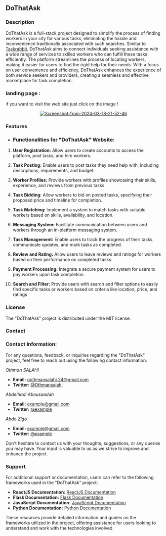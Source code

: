 
## DoThatAsk

### Description

DoThatAsk is a full-stack project designed to simplify the process of finding workers in your city for various tasks, eliminating the hassle and inconvenience traditionally associated with such searches. Similar to [Taskrabbit](https://taskrabbit.com), DoThatAsk aims to connect individuals seeking assistance with a wide range of services to skilled workers who can fulfill these tasks efficiently. The platform streamlines the process of locating workers, making it easier for users to find the right help for their needs. With a focus on user convenience and efficiency, DoThatAsk enhances the experience of both service seekers and providers, creating a seamless and effective marketplace for task completion.

### landing page :
if you want to visit the web site just click on the image !
<div align="center">
  <a href="https://dothatask-zotv.vercel.app/"><img src="https://i.ibb.co/zH17vrn/Screenshot-from-2024-03-18-21-52-46.png" alt="Screenshot-from-2024-03-18-21-52-46" border="0"></a>
</div>

### Features
- ### Functionalities for "DoThatAsk" Website:

1. **User Registration:** Allow users to create accounts to access the platform, post tasks, and hire workers.

2. **Task Posting:** Enable users to post tasks they need help with, including descriptions, requirements, and budget.

3. **Worker Profiles:** Provide workers with profiles showcasing their skills, experience, and reviews from previous tasks.

4. **Task Bidding:** Allow workers to bid on posted tasks, specifying their proposed price and timeline for completion.

5. **Task Matching:** Implement a system to match tasks with suitable workers based on skills, availability, and location.

6. **Messaging System:** Facilitate communication between users and workers through an in-platform messaging system.

7. **Task Management:** Enable users to track the progress of their tasks, communicate updates, and mark tasks as completed.

8. **Review and Rating:** Allow users to leave reviews and ratings for workers based on their performance on completed tasks.

9. **Payment Processing:** Integrate a secure payment system for users to pay workers upon task completion.

10. **Search and Filter:** Provide users with search and filter options to easily find specific tasks or workers based on criteria like location, price, and ratings

### License

The "DoThatAsk" project is distributed under the MIT license.

### Contact
### Contact Information:

For any questions, feedback, or inquiries regarding the "DoThatAsk" project, feel free to reach out using the following contact information:

*Othman SALAHI*
- **Email:** oothmansalahi.24@gmail.com
- **Twitter:** [@Othmansalahi](https://twitter.com/Othmansalahi)
  
*Abdelhadi Abousaadah*
- **Email:** example@gmail.com
- **Twitter:** [@example](https://twitter.com/example)
  
*Abdo Zigo*
- **Email:** example@gmail.com
- **Twitter:** [@example](https://twitter.com/example)

Don't hesitate to contact us with your thoughts, suggestions, or any queries you may have. Your input is valuable to us as we strive to improve and enhance the project.


### Support

For additional support or documentation, users can refer to the following frameworks used in the "DoThatAsk" project:

- **ReactJS Documentation:** [ReactJS Documentation](https://reactjs.org/docs/getting-started.html)
- **Flask Documentation:** [Flask Documentation](https://flask.palletsprojects.com/en/2.1.x/)
- **JavaScript Documentation:** [JavaScript Documentation](https://developer.mozilla.org/en-US/docs/Web/JavaScript)
- **Python Documentation:** [Python Documentation](https://docs.python.org/3/)

These resources provide detailed information and guides on the frameworks utilized in the project, offering assistance for users looking to understand and work with the technologies involved.

